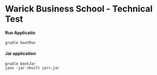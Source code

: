 # Warick Business School - Technical Test


#### Run Applicatio
```
gradle bootRun
```

#### Jar application
```
gradle bootJar
java -jar <built jar>.jar
```
